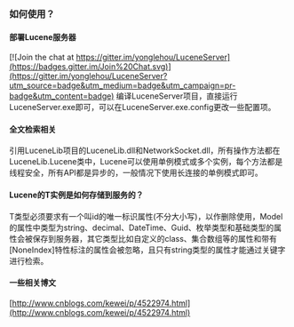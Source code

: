 ### 如何使用？
#### 部署Lucene服务器

[![Join the chat at https://gitter.im/yonglehou/LuceneServer](https://badges.gitter.im/Join%20Chat.svg)](https://gitter.im/yonglehou/LuceneServer?utm_source=badge&utm_medium=badge&utm_campaign=pr-badge&utm_content=badge)
编译LuceneServer项目，直接运行LuceneServer.exe即可，可以在LuceneServer.exe.config更改一些配置项。

#### 全文检索相关
引用LuceneLib项目的LuceneLib.dll和NetworkSocket.dll，所有操作方法都在LuceneLib.Lucene<T>类中，Lucene<T>可以使用单例模式或多个实例，每个方法都是线程安全，所有API都是异步的，一般情况下使用长连接的单例模式即可。

#### Lucene<T>的T实例是如何存储到服务的？
T类型必须要求有一个叫id的唯一标识属性(不分大小写)，以作删除使用，Model的属性中类型为string、decimal、DateTime、Guid、枚举类型和基础类型的属性会被保存到服务器，其它类型比如自定义的class、集合数组等的属性和带有[NoneIndex]特性标注的属性会被忽略，且只有string类型的属性才能通过关键字进行检索。

#### 一些相关博文
[http://www.cnblogs.com/kewei/p/4522974.html](http://www.cnblogs.com/kewei/p/4522974.html)
